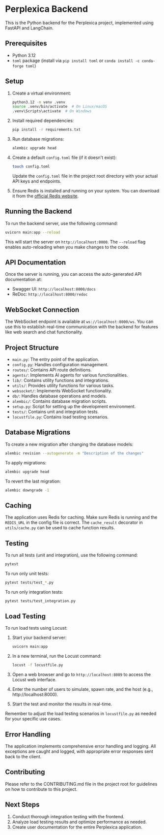 # Perplexica Backend

This is the Python backend for the Perplexica project, implemented using FastAPI and LangChain.

## Prerequisites

- Python 3.12
- `toml` package (install via `pip install toml` or `conda install -c conda-forge toml`)

## Setup

1. Create a virtual environment:
   ```bash
   python3.12 -m venv .venv
   source .venv/bin/activate  # On Linux/macOS
   .venv\Scripts\activate  # On Windows
   ```

2. Install required dependencies:
   ```bash
   pip install -r requirements.txt
   ```

3. Run database migrations:
   ```bash
   alembic upgrade head
   ```

4. Create a default `config.toml` file (if it doesn't exist):
   ```bash
   touch config.toml
   ```
   Update the `config.toml` file in the project root directory with your actual API keys and endpoints.

5. Ensure Redis is installed and running on your system. You can download it from the [official Redis website](https://redis.io/download).


## Running the Backend

To run the backend server, use the following command:

```bash
uvicorn main:app --reload
```

This will start the server on `http://localhost:8000`. The `--reload` flag enables auto-reloading when you make changes to the code.

## API Documentation

Once the server is running, you can access the auto-generated API documentation at:

- Swagger UI: `http://localhost:8000/docs`
- ReDoc: `http://localhost:8000/redoc`

## WebSocket Connection

The WebSocket endpoint is available at `ws://localhost:8000/ws`. You can use this to establish real-time communication with the backend for features like web search and chat functionality.

## Project Structure

- `main.py`: The entry point of the application.
- `config.py`: Handles configuration management.
- `routes/`: Contains API route definitions.
- `agents/`: Implements AI agents for various functionalities.
- `lib/`: Contains utility functions and integrations.
- `utils/`: Provides utility functions for various tasks.
- `websocket/`: Implements WebSocket functionality.
- `db/`: Handles database operations and models.
- `alembic/`: Contains database migration scripts.
- `setup.py`: Script for setting up the development environment.
- `tests/`: Contains unit and integration tests.
- `locustfile.py`: Contains load testing scenarios.

## Database Migrations

To create a new migration after changing the database models:

```bash
alembic revision --autogenerate -m "Description of the changes"
```

To apply migrations:

```bash
alembic upgrade head
```

To revert the last migration:

```bash
alembic downgrade -1
```

## Caching

The application uses Redis for caching. Make sure Redis is running and the `REDIS_URL` in the config file is correct. The `cache_result` decorator in `utils/cache.py` can be used to cache function results.

## Testing

To run all tests (unit and integration), use the following command:

```bash
pytest
```

To run only unit tests:

```bash
pytest tests/test_*.py
```

To run only integration tests:

```bash
pytest tests/test_integration.py
```

## Load Testing

To run load tests using Locust:

1. Start your backend server:
   ```bash
   uvicorn main:app
   ```

2. In a new terminal, run the Locust command:
   ```bash
   locust -f locustfile.py
   ```

3. Open a web browser and go to `http://localhost:8089` to access the Locust web interface.

4. Enter the number of users to simulate, spawn rate, and the host (e.g., http://localhost:8000).

5. Start the test and monitor the results in real-time.

Remember to adjust the load testing scenarios in `locustfile.py` as needed for your specific use cases.

## Error Handling

The application implements comprehensive error handling and logging. All exceptions are caught and logged, with appropriate error responses sent back to the client.

## Contributing

Please refer to the CONTRIBUTING.md file in the project root for guidelines on how to contribute to this project.

## Next Steps

1. Conduct thorough integration testing with the frontend.
2. Analyze load testing results and optimize performance as needed.
3. Create user documentation for the entire Perplexica application.
